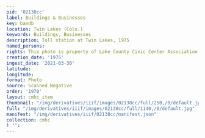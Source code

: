 ```yaml
---
pid: '02138cc'
label: Buildings & Businesses
key: bandb
location: Twin Lakes (Colo.)
keywords: Buildings, Businesses
description: Toll station at Twin Lakes, 1975
named_persons: 
rights: This photo is property of Lake County Civic Center Association.
creation_date: '1975'
ingest_date: '2021-03-30'
latitude: 
longitude: 
format: Photo
source: Scanned Negative
order: '1970'
layout: cmhc_item
thumbnail: "/img/derivatives/iiif/images/02138cc/full/250,/0/default.jpg"
full: "/img/derivatives/iiif/images/02138cc/full/1140,/0/default.jpg"
manifest: "/img/derivatives/iiif/02138cc/manifest.json"
collection: cmhc
! '': 
---
```

